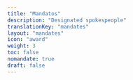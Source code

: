 ```yaml
---
title: "Mandatos"
description: "Designated spokespeople"
translationKey: "mandates"
layout: "mandates"
icon: "award"
weight: 3
toc: false
nomandate: true
draft: false
---
```

